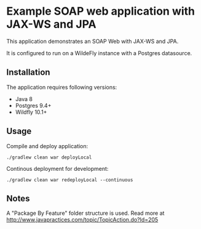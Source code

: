 Example SOAP web application with JAX-WS and JPA
============================================

This application demonstrates an SOAP Web with JAX-WS and JPA.

It is configured to run on a WildeFly instance with a Postgres datasource.


## Installation

The application requires following versions:
* Java 8
* Postgres 9.4+
* Wildfly 10.1+

## Usage

Compile and deploy application:
```
./gradlew clean war deployLocal
```

Continous deployment for development:
```
./gradlew clean war redeployLocal --continuous
```

## Notes

A "Package By Feature" folder structure is used. Read more at <http://www.javapractices.com/topic/TopicAction.do?Id=205>

